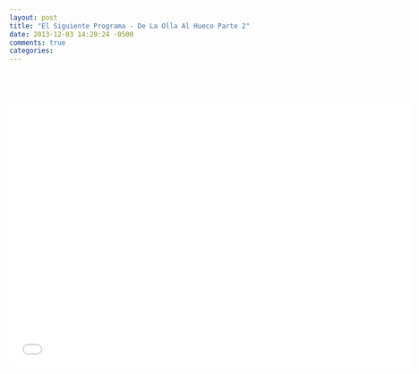 ```yaml
---
layout: post
title: "El Siguiente Programa - De La Olla Al Hueco Parte 2"
date: 2013-12-03 14:29:24 -0500
comments: true
categories: 
---
```

<div align="center">

<br></br>
<iframe width="720" height="480" src="//www.youtube.com/embed/8USpC0N423c" frameborder="0" allowfullscreen></iframe>
</div>
